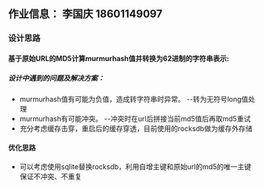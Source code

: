 ## 作业信息： 李国庆 18601149097

### 设计思路

#### 基于原始URL的MD5计算murmurhash值并转换为62进制的字符串表示:
##### 设计中遇到的问题及解决方案：
- murmurhash值有可能为负值，造成转字符串时异常。 --转为无符号long值处理
- murmurhash有可能冲突。 --冲突时在url后拼接当前md5值后再取md5重试
- 充分考虑缓存击穿，重启后的缓存穿透，目前使用的rocksdb做为缓存外存储

#### 优化思路 
- 可以考虑使用sqlite替换rocksdb，利用自增主键和原始url的md5的唯一主键保证不冲突、不重复
